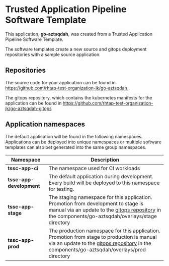 # Trusted Application Pipeline Software Template

This application, **go-aztsqdah**, was created from a Trusted Application Pipeline Software Template.

The software templates create a new source and gitops deployment repositories with a sample source application. 

## Repositories

The source code for your application can be found in [https://github.com/rhtap-test-organization-jk/go-aztsqdah ](https://github.com/rhtap-test-organization-jk/go-aztsqdah ).
 
The gitops repository, which contains the kubernetes manifests for the application can be found in 
[https://github.com/rhtap-test-organization-jk/go-aztsqdah-gitops ](https://github.com/rhtap-test-organization-jk/go-aztsqdah-gitops ) 

## Application namespaces 

The default application will be found in the following namespaces. Applications can be deployed into unique namespaces or multiple software templates can also bet generated into the same group namespaces.  

|  Namespace   |  Description   |  
| -------- | -------- |
| **tssc-app-ci** | The namespace used for CI workloads |
| **tssc-app-development** | The default application during development. Every build will be deployed to this namespace for testing. |
| **tssc-app-stage** | The staging namespace for this application. Promotion from development to stage is manual via an update to the [gitops repository](https://github.com/rhtap-test-organization-jk/go-aztsqdah-gitops ) in the components/go-aztsqdah/overlays/stage directory |
| **tssc-app-prod** | The production namespace for this application. Promotion from stage to production is manual via an update to the [gitops repository](https://github.com/rhtap-test-organization-jk/go-aztsqdah-gitops ) in the components/go-aztsqdah/overlays/prod directory |